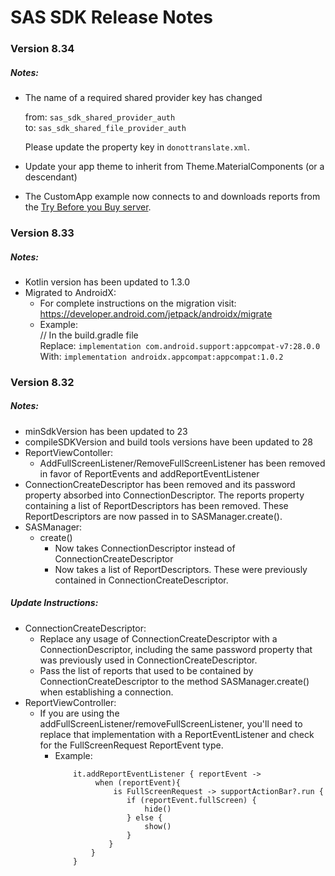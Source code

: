# SAS SDK Release Notes

### Version 8.34
##### Notes:
- The name of a required shared provider key has changed<br/>

	from: `sas_sdk_shared_provider_auth` <br/> 
	to: `sas_sdk_shared_file_provider_auth` <br/>
	
	Please update the property key in `donottranslate.xml`.
	
- Update your app theme to inherit from Theme.MaterialComponents (or a descendant)	
- The CustomApp example now connects to and downloads reports from the [Try Before you Buy server](https://tbub.sas.com).

### Version 8.33
##### Notes:
- Kotlin version has been updated to 1.3.0
- Migrated to AndroidX:
    - For complete instructions on the migration visit: https://developer.android.com/jetpack/androidx/migrate
    - Example:<br/>
        // In the build.gradle file <br/>
        Replace: `implementation com.android.support:appcompat-v7:28.0.0`<br/>
        With: `implementation androidx.appcompat:appcompat:1.0.2`<br/>

### Version 8.32
##### Notes:
- minSdkVersion has been updated to 23
- compileSDKVersion and build tools versions have been updated to 28
- ReportViewContoller:
	- AddFullScreenListener/RemoveFullScreenListener has been removed in favor of ReportEvents and addReportEventListener
- ConnectionCreateDescriptor has been removed and its password property absorbed into ConnectionDescriptor. The reports property containing a list of ReportDescriptors has been removed. These ReportDescriptors are now passed in to SASManager.create().
- SASManager:
    - create()
        - Now takes ConnectionDescriptor instead of ConnectionCreateDescriptor
        - Now takes a list of ReportDescriptors. These were previously contained in ConnectionCreateDescriptor.

##### Update Instructions:
- ConnectionCreateDescriptor:
    - Replace any usage of ConnectionCreateDescriptor with a ConnectionDescriptor, including the same password property that was previously used in ConnectionCreateDescriptor.
    - Pass the list of reports that used to be contained by ConnectionCreateDescriptor to the method SASManager.create() when establishing a connection.
- ReportViewController: 
   - If you are using the addFullScreenListener/removeFullScreenListener, you'll need to replace that implementation with a ReportEventListener and check for the FullScreenRequest ReportEvent type.
        - Example:
            ```
                it.addReportEventListener { reportEvent ->
                     when (reportEvent){
                         is FullScreenRequest -> supportActionBar?.run {
                            if (reportEvent.fullScreen) {
                                hide()
                            } else {
                                show()
                            }
                        }
                    }
                }
            ```
